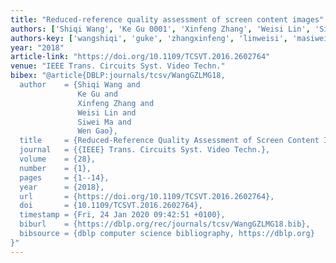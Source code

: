 ```yaml
---
title: "Reduced-reference quality assessment of screen content images"
authors: ['Shiqi Wang', 'Ke Gu 0001', 'Xinfeng Zhang', 'Weisi Lin', 'Siwei Ma', 'Wen Gao 0001']
authors-key: ['wangshiqi', 'guke', 'zhangxinfeng', 'linweisi', 'masiwei', 'gaowen']
year: "2018"
article-link: "https://doi.org/10.1109/TCSVT.2016.2602764"
venue: "IEEE Trans. Circuits Syst. Video Techn."
bibex: "@article{DBLP:journals/tcsv/WangGZLMG18,
  author    = {Shiqi Wang and
               Ke Gu and
               Xinfeng Zhang and
               Weisi Lin and
               Siwei Ma and
               Wen Gao},
  title     = {Reduced-Reference Quality Assessment of Screen Content Images},
  journal   = {{IEEE} Trans. Circuits Syst. Video Techn.},
  volume    = {28},
  number    = {1},
  pages     = {1--14},
  year      = {2018},
  url       = {https://doi.org/10.1109/TCSVT.2016.2602764},
  doi       = {10.1109/TCSVT.2016.2602764},
  timestamp = {Fri, 24 Jan 2020 09:42:51 +0100},
  biburl    = {https://dblp.org/rec/journals/tcsv/WangGZLMG18.bib},
  bibsource = {dblp computer science bibliography, https://dblp.org}
}"
---
```

